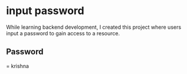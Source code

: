 # input password

While learning backend development, I created this project where users input a password to gain access to a resource.


## Password
= krishna
